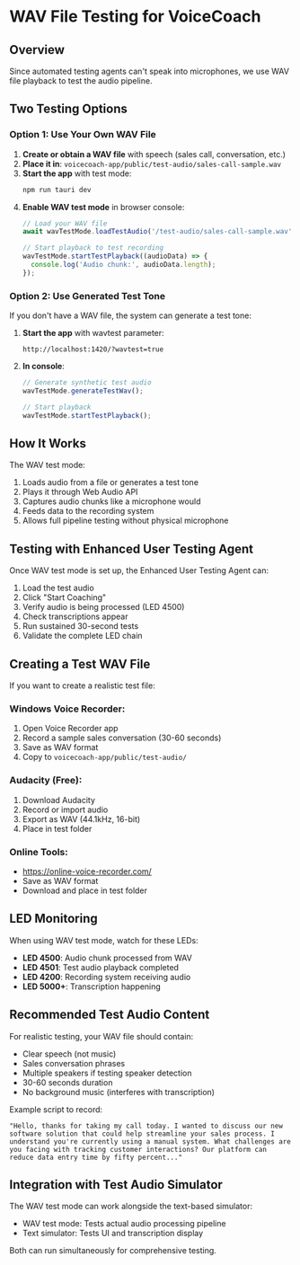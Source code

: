 # WAV File Testing for VoiceCoach

## Overview
Since automated testing agents can't speak into microphones, we use WAV file playback to test the audio pipeline.

## Two Testing Options

### Option 1: Use Your Own WAV File
1. **Create or obtain a WAV file** with speech (sales call, conversation, etc.)
2. **Place it in**: `voicecoach-app/public/test-audio/sales-call-sample.wav`
3. **Start the app** with test mode: 
   ```bash
   npm run tauri dev
   ```
4. **Enable WAV test mode** in browser console:
   ```javascript
   // Load your WAV file
   await wavTestMode.loadTestAudio('/test-audio/sales-call-sample.wav');
   
   // Start playback to test recording
   wavTestMode.startTestPlayback((audioData) => {
     console.log('Audio chunk:', audioData.length);
   });
   ```

### Option 2: Use Generated Test Tone
If you don't have a WAV file, the system can generate a test tone:

1. **Start the app** with wavtest parameter:
   ```
   http://localhost:1420/?wavtest=true
   ```

2. **In console**:
   ```javascript
   // Generate synthetic test audio
   wavTestMode.generateTestWav();
   
   // Start playback
   wavTestMode.startTestPlayback();
   ```

## How It Works

The WAV test mode:
1. Loads audio from a file or generates a test tone
2. Plays it through Web Audio API
3. Captures audio chunks like a microphone would
4. Feeds data to the recording system
5. Allows full pipeline testing without physical microphone

## Testing with Enhanced User Testing Agent

Once WAV test mode is set up, the Enhanced User Testing Agent can:
1. Load the test audio
2. Click "Start Coaching"
3. Verify audio is being processed (LED 4500)
4. Check transcriptions appear
5. Run sustained 30-second tests
6. Validate the complete LED chain

## Creating a Test WAV File

If you want to create a realistic test file:

### Windows Voice Recorder:
1. Open Voice Recorder app
2. Record a sample sales conversation (30-60 seconds)
3. Save as WAV format
4. Copy to `voicecoach-app/public/test-audio/`

### Audacity (Free):
1. Download Audacity
2. Record or import audio
3. Export as WAV (44.1kHz, 16-bit)
4. Place in test folder

### Online Tools:
- https://online-voice-recorder.com/
- Save as WAV format
- Download and place in test folder

## LED Monitoring

When using WAV test mode, watch for these LEDs:
- **LED 4500**: Audio chunk processed from WAV
- **LED 4501**: Test audio playback completed
- **LED 4200**: Recording system receiving audio
- **LED 5000+**: Transcription happening

## Recommended Test Audio Content

For realistic testing, your WAV file should contain:
- Clear speech (not music)
- Sales conversation phrases
- Multiple speakers if testing speaker detection
- 30-60 seconds duration
- No background music (interferes with transcription)

Example script to record:
```
"Hello, thanks for taking my call today. I wanted to discuss our new software solution that could help streamline your sales process. I understand you're currently using a manual system. What challenges are you facing with tracking customer interactions? Our platform can reduce data entry time by fifty percent..."
```

## Integration with Test Audio Simulator

The WAV test mode can work alongside the text-based simulator:
- WAV test mode: Tests actual audio processing pipeline
- Text simulator: Tests UI and transcription display

Both can run simultaneously for comprehensive testing.
